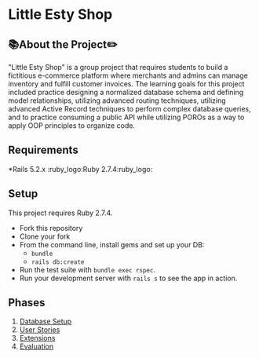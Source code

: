 # Little Esty Shop

## :books:About the Project:pencil2:

"Little Esty Shop" is a group project that requires students to build a fictitious e-commerce platform where merchants and admins can manage inventory and fulfill customer invoices. The learning goals for this project included practice designing a normalized database schema and defining model relationships, utilizing advanced routing techniques, utilizing advanced Active Record techniques to perform complex database queries, and to practice consuming a public API while utilizing POROs as a way to apply OOP principles to organize code.

## Requirements
*Rails 5.2.x
:ruby_logo:Ruby 2.7.4:ruby_logo:

## Setup

This project requires Ruby 2.7.4.

* Fork this repository
* Clone your fork
* From the command line, install gems and set up your DB:
    * `bundle`
    * `rails db:create`
* Run the test suite with `bundle exec rspec`.
* Run your development server with `rails s` to see the app in action.

## Phases

1. [Database Setup](./doc/db_setup.md)
1. [User Stories](./doc/user_stories.md)
1. [Extensions](./doc/extensions.md)
1. [Evaluation](./doc/evaluation.md)

